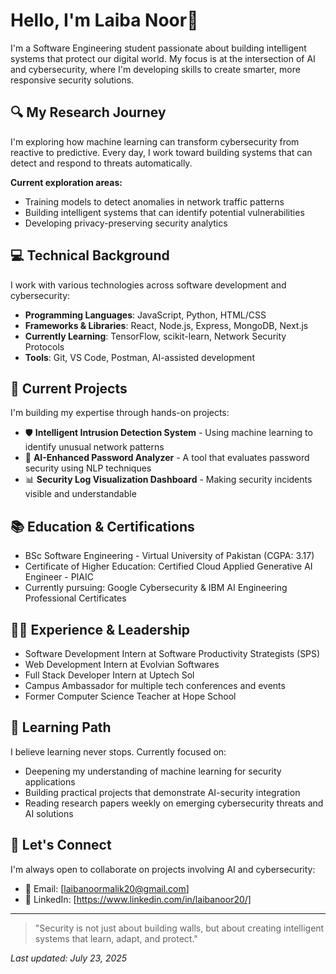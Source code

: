 # Hello, I'm Laiba Noor👋

I'm a Software Engineering student passionate about building intelligent systems that protect our digital world. My focus is at the intersection of AI and cybersecurity, where I'm developing skills to create smarter, more responsive security solutions.

## 🔍 My Research Journey

I'm exploring how machine learning can transform cybersecurity from reactive to predictive. Every day, I work toward building systems that can detect and respond to threats automatically.

**Current exploration areas:**
- Training models to detect anomalies in network traffic patterns
- Building intelligent systems that can identify potential vulnerabilities
- Developing privacy-preserving security analytics

## 💻 Technical Background

I work with various technologies across software development and cybersecurity:

- **Programming Languages**: JavaScript, Python, HTML/CSS
- **Frameworks & Libraries**: React, Node.js, Express, MongoDB, Next.js
- **Currently Learning**: TensorFlow, scikit-learn, Network Security Protocols
- **Tools**: Git, VS Code, Postman, AI-assisted development

## 🚀 Current Projects

I'm building my expertise through hands-on projects:

- 🛡️ **Intelligent Intrusion Detection System** - Using machine learning to identify unusual network patterns
- 🔐 **AI-Enhanced Password Analyzer** - A tool that evaluates password security using NLP techniques
- 📊 **Security Log Visualization Dashboard** - Making security incidents visible and understandable

## 📚 Education & Certifications

- BSc Software Engineering - Virtual University of Pakistan (CGPA: 3.17)
- Certificate of Higher Education: Certified Cloud Applied Generative AI Engineer - PIAIC
- Currently pursuing: Google Cybersecurity & IBM AI Engineering Professional Certificates

## 👨‍🏫 Experience & Leadership

- Software Development Intern at Software Productivity Strategists (SPS)
- Web Development Intern at Evolvian Softwares
- Full Stack Developer Intern at Uptech Sol
- Campus Ambassador for multiple tech conferences and events
- Former Computer Science Teacher at Hope School

## 🌱 Learning Path

I believe learning never stops. Currently focused on:

- Deepening my understanding of machine learning for security applications
- Building practical projects that demonstrate AI-security integration
- Reading research papers weekly on emerging cybersecurity threats and AI solutions

## 🤝 Let's Connect

I'm always open to collaborate on projects involving AI and cybersecurity:

- 📧 Email: [laibanoormalik20@gmail.com]
- 💼 LinkedIn: [https://www.linkedin.com/in/laibanoor20/]

---

> "Security is not just about building walls, but about creating intelligent systems that learn, adapt, and protect."

*Last updated: July 23, 2025*
